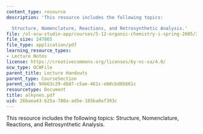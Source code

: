 ```yaml
---
content_type: resource
description: 'This resource includes the following topics:

  Structure, Nomenclature, Reactions, and Retrosynthetic Analysis.'
file: /ol-ocw-studio-app/courses/5-12-organic-chemistry-i-spring-2005/26baea43b25a780aad5e185ba0af393c_alkynes.pdf
file_size: 247865
file_type: application/pdf
learning_resource_types:
- Lecture Notes
license: https://creativecommons.org/licenses/by-nc-sa/4.0/
ocw_type: OCWFile
parent_title: Lecture Handouts
parent_type: CourseSection
parent_uid: 94b63c29-d687-c5ae-461c-eb0cbd05661c
resourcetype: Document
title: alkynes.pdf
uid: 26baea43-b25a-780a-ad5e-185ba0af393c
---
```

This resource includes the following topics:
Structure, Nomenclature, Reactions, and Retrosynthetic Analysis.
